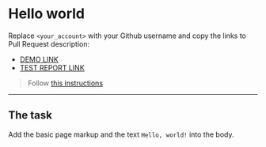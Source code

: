 # Hello world
Replace `<your_account>` with your Github username and copy the links to Pull Request description:
- [DEMO LINK](https://ViedaDubravina.github.io/layout_hello-world/)
- [TEST REPORT LINK](https://ViedaDubravina.github.io/layout_hello-world/report/html_report/)

> Follow [this instructions](https://mate-academy.github.io/layout_task-guideline/#how-to-solve-the-layout-tasks-on-github)
___

## The task
Add the basic page markup and the text `Hello, world!` into the body.
